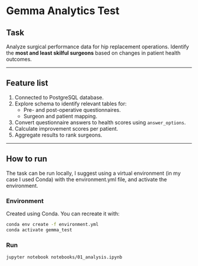 # Gemma Analytics Test

## Task

Analyze surgical performance data for hip replacement operations. Identify the **most and least skilful surgeons** based on changes in patient health outcomes.

---

## Feature list

1. Connected to PostgreSQL database.
2. Explore schema to identify relevant tables for:
   - Pre- and post-operative questionnaires.
   - Surgeon and patient mapping.
3. Convert questionnaire answers to health scores using `answer_options`.
4. Calculate improvement scores per patient.
5. Aggregate results to rank surgeons.

---

## How to run

The task can be run locally, I suggest using a virtual environment (in my case I used Conda) with the environment.yml file, and activate the
environment. 


### Environment
Created using Conda. You can recreate it with:

```bash
conda env create -f environment.yml
conda activate gemma_test
```

### Run

```bash
jupyter notebook notebooks/01_analysis.ipynb
```

